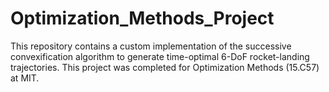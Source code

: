 # Optimization_Methods_Project
This repository contains a custom implementation of the successive convexification algorithm to generate time-optimal 6-DoF rocket-landing trajectories. This project was completed for Optimization Methods (15.C57) at MIT.
